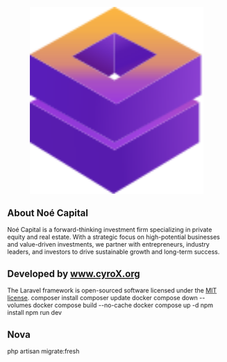 <p align="center"><a href="https://noe.com" target="_blank"><img src="./public/img/landing/logo.svg" width="400" alt="Laravel Logo"></a></p>



## About Noé Capital



Noé Capital is a forward-thinking investment firm specializing in private equity and real estate. With a strategic focus on high-potential businesses and value-driven investments, we partner with entrepreneurs, industry leaders, and investors to drive sustainable growth and long-term success.

## Developed by www.cyroX.org

The Laravel framework is open-sourced software licensed under the [MIT license](https://opensource.org/licenses/MIT).
composer install
composer update
docker compose down --volumes
docker compose build --no-cache
docker compose up -d
npm install 
npm run dev

## Nova 

php artisan migrate:fresh
